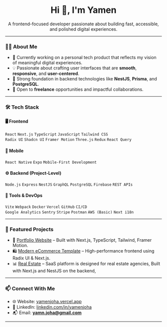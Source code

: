 <h1 align="center">Hi 👋, I'm Yamen</h1>
<p align="center">
  A frontend-focused developer passionate about building fast, accessible, and polished digital experiences.
</p>

---

### 👨‍💻 About Me

- 🔭 Currently working on a personal tech product that reflects my vision of meaningful digital experiences.
- 💡 Passionate about crafting user interfaces that are **smooth**, **responsive**, and **user-centered**.
- 🧠 Strong foundation in backend technologies like **NestJS**, **Prisma**, and **PostgreSQL**.
- 🚀 Open to **freelance** opportunities and impactful collaborations.

---

### 🛠️ Tech Stack

#### 🖥 Frontend
`React` `Next.js` `TypeScript` `JavaScript` `Tailwind CSS`  
`Radix UI` `Shadcn UI` `Framer Motion` `Three.js` `Redux` `React Query`

#### 📱 Mobile
`React Native` `Expo` `Mobile-First Development`

#### ⚙️ Backend (Project-Level)
`Node.js` `Express` `NestJS` `GraphQL` `PostgreSQL` `Firebase` `REST APIs`

#### 🧰 Tools & DevOps
`Vite` `Webpack` `Docker` `Vercel` `GitHub` `CI/CD`  
`Google Analytics` `Sentry` `Stripe` `Postman` `AWS (Basic)` `Next i18n`

---

### 📌 Featured Projects

- 🔗 [Portfolio Website](https://github.com/YamnJoha1/yamen-portfolio) – Built with Next.js, TypeScript, Tailwind, Framer Motion.
- 🛍️ [Modern eCommerce Template](https://e-commerce-wine-phi.vercel.app/) – High-performance frontend using Radix UI & Next.js.
- 📊 [Real Estate](https://real-estate-rouge-five.vercel.app/) –  SaaS platform is designed for real estate agencies, Built with Next.js and NestJS on the backend,

---

### 📫 Connect With Me

- 🌐 Website: [yamenjoha.vercel.app](https://yamen-portfolio.vercel.app/)
- 💼 LinkedIn: [linkedin.com/in/yamenjoha](https://linkedin.com/in/yamn-joha-45586a267)
- 📬 Email: **yamn.joha@gmail.com**

---
